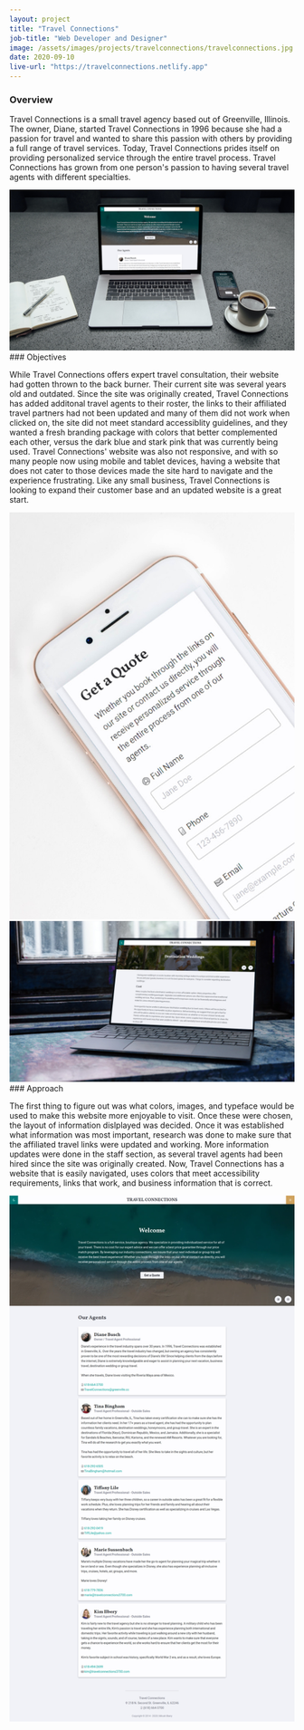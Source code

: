 ```yaml
---
layout: project
title: "Travel Connections"
job-title: "Web Developer and Designer"
image: /assets/images/projects/travelconnections/travelconnections.jpg
date: 2020-09-10
live-url: "https://travelconnections.netlify.app"
---
```


### Overview

Travel Connections is a small travel agency based out of Greenville, Illinois. The owner, Diane, started Travel Connections in 1996 because she had a passion for travel and wanted to share this passion with others by providing a full range of travel services. Today, Travel Connections prides itself on providing personalized service through the entire travel process. Travel Connections has grown from one person's passion to having several travel agents with different specialties.

<img src="/assets/images/projects/travelconnections/device-preview.jpg" alt="Travel Connections site on multiple devices">

<section class="grid halves stack-md">
  <div markdown="1">
### Objectives

While Travel Connections offers expert travel consultation, their website had gotten thrown to the back burner. Their current site was several years old and outdated. Since the site was originally created, Travel Connections has added additonal travel agents to their roster, the links to their affiliated travel partners had not been updated and many of them did not work when clicked on, the site did not meet standard accessiblity guidelines, and they wanted a fresh branding package with colors that better complemented each other, versus the dark blue and stark pink that was currently being used. Travel Connections' website was also not responsive, and with so many people now using mobile and tablet devices, having a website that does not cater to those devices made the site hard to navigate and the experience frustrating. Like any small business, Travel Connections is looking to expand their customer base and an updated website is a great start.

  </div>

  <div>
    <img src="/assets/images/projects/travelconnections/contact-phone.jpg" alt="contact page on an phone">
  </div>

  <div>
    <img src="/assets/images/projects/travelconnections/destination-weddings-laptop.jpg" alt="destination weddings page on an laptop">
  </div>

  <div markdown="1">
### Approach

The first thing to figure out was what colors, images, and typeface would be used to make this website more enjoyable to visit. Once these were chosen, the layout of information dislplayed was decided. Once it was established what information was most important, research was done to make sure that the affiliated travel links were updated and working. More information updates were done in the staff section, as several travel agents had been hired since the site was originally created. Now, Travel Connections has a website that is easily navigated, uses colors that meet accessibility requirements, links that work, and business information that is correct.

  </div>
</section>

![Travel Connections site on desktop](/assets/images/projects/travelconnections/full-view.jpg)
